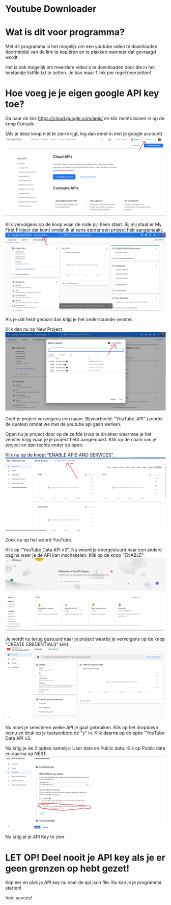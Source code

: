 # Youtube Downloader
 
# Wat is dit voor programma?

Met dit programma is het mogelijk om een youtube video te downloaden doormiddel van de link te kopiëren en te plakken wanneer dat gevraagd wordt. 

Het is ook mogelijk om meerdere video's te downloaden door die in het bestandje listfile.txt te zetten. Je kan maar 1 link per regel neerzetten!

# Hoe voeg je je eigen google API key toe?

Ga naar de link https://cloud.google.com/apis/ en klik rechts boven in op de knop Console.

(Als je deze knop niet te zien krijgt, log dan eerst in met je google account)
![First Image](/images/firstimage.png)


Klik vervolgens op de knop waar de rode pijl heen staat. Bij mij staat er My First Project dat komt omdat ik al eens eerder een project heb aangemaakt.
![Second Image](/images/secondimage.png)

Als je dat hebt gedaan dan krijg je het onderstaande venster.

Klik dan nu op New Project.
![Third Image](/images/thirdimage.png)

Geef je project vervolgens een naam. Bijvoorbeeld: "YouTube-API" (zonder de quotes) omdat we met de youtube api gaan werken.

Open nu je project door op de zelfde knop te drukken waarmee je het venster krijg waar je je project hebt aangemaakt. Klik op de naam van je project en dan rechts onder op open.

Klik nu op de knopt "ENABLE APIS AND SERVICES".
![Fourth Image](/images/fourthimage.png)

Zoek nu op het woord YouTube.

Klik op "YouTube Data API v3". Nu woord je doorgestuurd naar een andere pagina waar je de API kan inschakelen. Klik op de knop "ENABLE".
![Fifth Image](/images/fifthimage.png)

Je wordt nu terug gestuurd naar je project waarbij je vervolgens op de knop "CREATE CREDENTIALS" klikt.
![Sixth Image](/images/sixthimage.png)

Nu moet je selecteren welke API je gaat gebruiken. Klik op het dropdown menu en druk op je toetsenbord de "y" in. Klik daarna op de optie "YouTube Data API v3.

Nu krijg je de 2 opties namelijk: User data en Public data. Klik op Public data en daarna op NEXT.
![Seventh Image](/images/seventhimage.png)

Nu krijg je je API Key te zien.

# LET OP! Deel nooit je API key als je er geen grenzen op hebt gezet!

Kopieer en plak je API key nu naar de api.json file. Nu kan je je programma starten!

Veel succes!

